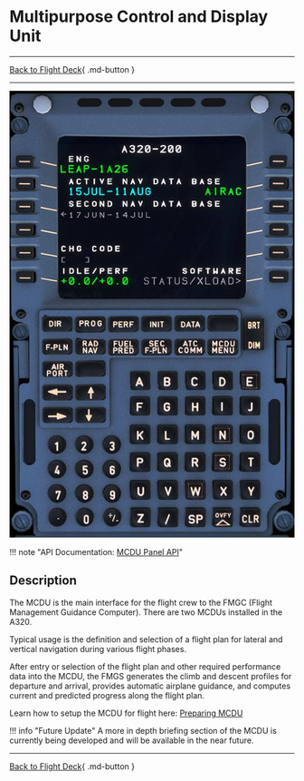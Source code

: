 # Multipurpose Control and Display Unit

---

[Back to Flight Deck](../index.md){ .md-button }

---

![Multipurpose Control and Display Unit](../../../assets/a32nx-briefing/pedestal/mcdu.jpg "Multipurpose Control and Display Unit")

!!! note "API Documentation: [MCDU Panel API](../../../../fbw-a32nx/a32nx-api/a32nx-flightdeck-api.md#mcdu)"

## Description

The MCDU is the main interface for the flight crew to the FMGC (Flight Management Guidance Computer). There are two MCDUs installed in the A320.

Typical usage is the definition and selection of a flight plan for lateral and vertical navigation during various flight phases.

After entry or selection of the flight plan and other required performance data into the MCDU, the FMGS generates the climb and descent profiles for departure and arrival, provides automatic airplane guidance, and computes current and predicted progress along the flight plan.

Learn how to setup the MCDU for flight here: [Preparing MCDU](../../../beginner-guide/preparing-mcdu.md)

<!-- TODO: UPDATE -->
!!! info "Future Update"
    A more in depth briefing section of the MCDU is currently being developed and will be available in the near future.


---

[Back to Flight Deck](../index.md){ .md-button }
